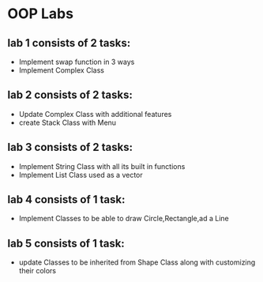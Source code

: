 # OOP Labs 
## lab 1 consists of 2 tasks:
-  Implement swap function in 3 ways 
-  Implement Complex Class

## lab 2 consists of 2 tasks:
-  Update Complex Class with additional features
-  create Stack Class with Menu 

## lab 3 consists of 2 tasks:
-  Implement String Class with all its built in functions 
-  Implement List Class used as a vector

## lab 4 consists of 1 task:
-  Implement Classes to be able to draw Circle,Rectangle,ad a Line 

## lab 5 consists of 1 task:
-  update Classes to be inherited from Shape Class along with customizing their colors


